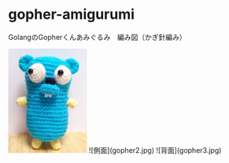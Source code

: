# gopher-amigurumi
GolangのGopherくんあみぐるみ　編み図（かぎ針編み）

<img src="gopher1.jpg" width="160px">
![側面](gopher2.jpg)
![背面](gopher3.jpg)
